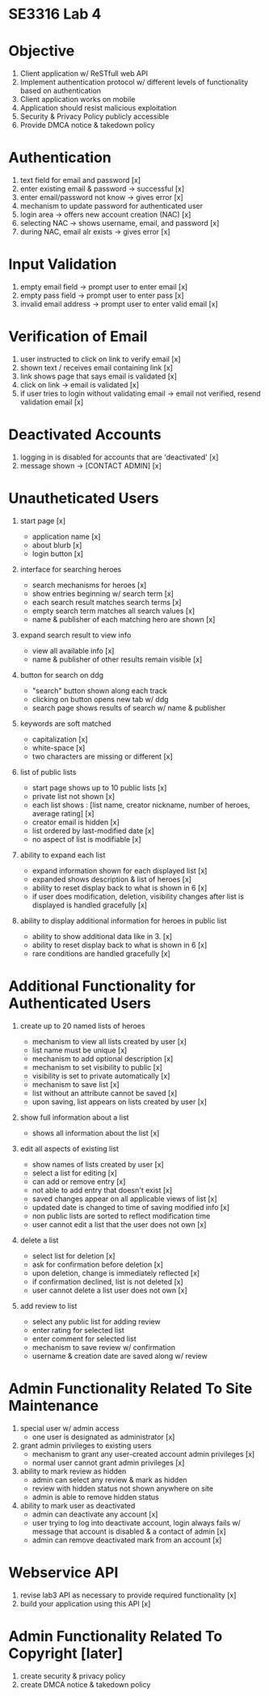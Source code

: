 # SE3316 Lab 4

# Objective
1. Client application w/ ReSTfull web API
2. Implement authentication protocol w/ different levels of functionality based on authentication
3. Client application works on mobile
4. Application should resist malicious exploitation
5. Security & Privacy Policy publicly accessible
6. Provide DMCA notice & takedown policy

# Authentication
1. text field for email and password [x]
2. enter existing email & password -> successful [x]
3. enter email/password not know -> gives error [x]
4. mechanism to update password for authenticated user
5. login area -> offers new account creation (NAC) [x]
6. selecting NAC -> shows username, email, and password [x]
7. during NAC, email alr exists -> gives error [x]

# Input Validation
1. empty email field -> prompt user to enter email [x]
2. empty pass field -> prompt user to enter pass [x]
3. invalid email address -> prompt user to enter valid email [x]

# Verification of Email
1. user instructed to click on link to verify email [x]
2. shown text / receives email containing link [x]
3. link shows page that says email is validated [x]
4. click on link -> email is validated [x]
5. if user tries to login without validating email -> email not verified, resend validation email [x]

# Deactivated Accounts
1. logging in is disabled for accounts that are 'deactivated' [x]
2. message shown -> [CONTACT ADMIN] [x]

# Unautheticated Users
1. start page [x]
    - application name [x]
    - about blurb [x]
    - login button [x]

2. interface for searching heroes
    - search mechanisms for heroes [x]
    - show entries beginning w/ search term [x]
    - each search result matches search terms [x]
    - empty search term matches all search values [x]
    - name & publisher of each matching hero are shown [x]

3. expand search result to view info
    - view all available info [x]
    - name & publisher of other results remain visible [x]

4. button for search on ddg
    - "search" button shown along each track
    - clicking on button opens new tab w/ ddg
    - search page shows results of search w/ name & publisher

5. keywords are soft matched
    - capitalization [x]
    - white-space [x]
    - two characters are missing or different [x]

6. list of public lists
    - start page shows up to 10 public lists [x]
    - private list not shown [x]
    - each list shows : [list name, creator nickname, number of heroes, average rating] [x]
    - creator email is hidden [x]
    - list ordered by last-modified date [x]
    - no aspect of list is modifiable [x]

7. ability to expand each list
    - expand information shown for each displayed list [x]
    - expanded shows description & list of heroes [x]
    - ability to reset display back to what is shown in 6 [x]
    - if user does modification, deletion, visibility changes after list is displayed is handled gracefully [x]

8. ability to display additional information for heroes in public list
    - ability to show additional data like in 3. [x]
    - ability to reset display back to what is shown in 6 [x]
    - rare conditions are handled gracefully [x]    

# Additional Functionality for Authenticated Users
1. create up to 20 named lists of heroes
    - mechanism to view all lists created by user [x]
    - list name must be unique [x]
    - mechanism to add optional description [x]
    - mechanism to set visibility to public [x]
    - visibility is set to private automatically [x]
    - mechanism to save list [x]
    - list without an attribute cannot be saved [x]
    - upon saving, list appears on lists created by user [x]

2. show full information about a list
    - shows all information about the list [x]

3. edit all aspects of existing list
    - show names of lists created by user [x]
    - select a list for editing [x]
    - can add or remove entry [x]
    - not able to add entry that doesn't exist [x]
    - saved changes appear on all applicable views of list [x]
    - updated date is changed to time of saving modified info [x]
    - non public lists are sorted to reflect modification time
    - user cannot edit a list that the user does not own [x]
4. delete a list
    - select list for deletion [x]
    - ask for confirmation before deletion [x]
    - upon deletion, change is immediately reflected [x]
    - if confirmation declined, list is not deleted [x]
    - user cannot delete a list user does not own [x]
5. add review to list
    - select any public list for adding review
    - enter rating for selected list
    - enter comment for selected list
    - mechanism to save review w/ confirmation
    - username & creation date are saved along w/ review

# Admin Functionality Related To Site Maintenance
1. special user w/ admin access
    - one user is designated as administrator [x]
2. grant admin privileges to existing users
    - mechanism to grant any user-created account admin privileges [x]
    - normal user cannot grant admin privileges [x]
3. ability to mark review as hidden
    - admin can select any review & mark as hidden
    - review with hidden status not shown anywhere on site
    - admin is able to remove hidden status
4. ability to mark user as deactivated
    - admin can deactivate any account [x]
    - user trying to log into deactivate account, login always fails w/ message that account is disabled & a contact of admin [x]
    - admin can remove deactivated mark from an account  [x]

# Webservice API
1. revise lab3 API as necessary to provide required functionality [x]
2. build your application using this API [x]

# Admin Functionality Related To Copyright [later]
1. create security & privacy policy
2. create DMCA notice & takedown policy